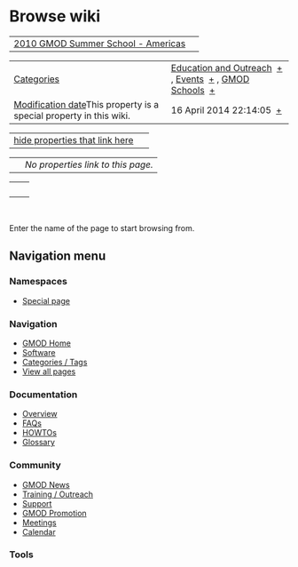 



<span id="top"></span>




# <span dir="auto">Browse wiki</span>






|  |  |
|----|----|
| [2010 GMOD Summer School - Americas](/wiki/2010_GMOD_Summer_School_-_Americas "2010 GMOD Summer School - Americas") |  |

|  |  |
|----|----|
| [Categories](/wiki/Special%253ACategories "Special%253ACategories") | <span class="smwb-value">[Education and Outreach](/wiki/Category%253AEducation_and_Outreach "Category%253AEducation and Outreach")  <span class="smwsearch">[+](/wiki/Special%253ASearchByProperty/Education-20and-20Outreach "Special%253ASearchByProperty/Education-20and-20Outreach")</span></span> , <span class="smwb-value">[Events](/wiki/Category%253AEvents "Category%253AEvents")  <span class="smwsearch">[+](/wiki/Special%253ASearchByProperty/Events "Special%253ASearchByProperty/Events")</span></span> , <span class="smwb-value">[GMOD Schools](/wiki/Category%253AGMOD_Schools "Category%253AGMOD Schools")  <span class="smwsearch">[+](/wiki/Special%253ASearchByProperty/GMOD-20Schools "Special%253ASearchByProperty/GMOD-20Schools")</span></span> |
| <span class="smw-highlighter" data-type="1" state="inline" data-title="Property"><span class="smwbuiltin">[Modification date](/wiki/Property:Modification_date "Property:Modification date")</span><span class="smwttcontent">This property is a special property in this wiki.</span></span> | <span class="smwb-value">16 April 2014 22:14:05  <span class="smwsearch">[+](/wiki/Special%253ASearchByProperty/Modification-20date/16-20April-202014-2022:14:05 "Special%253ASearchByProperty/Modification-20date/16-20April-202014-2022:14:05")</span></span> |

<span id="smw_browse_incoming"></span>

|  |  |
|----|----|
| [hide properties that link here](/mediawiki/index.php?title=Special:Browse&offset=0&dir=out&article=2010+GMOD+Summer+School+-+Americas)  |  |

|     |                                    |
|-----|------------------------------------|
|     | *No properties link to this page.* |

|     |     |
|-----|-----|
|     |     |

 

Enter the name of the page to start browsing from.  








## Navigation menu



### Namespaces

- <span id="ca-nstab-special">[Special
  page](/wiki/Special%253ABrowse/2010_GMOD_Summer_School_-2D_Americas "This is a special page, you cannot edit the page itself")</span>






### Navigation



- <span id="n-GMOD-Home">[GMOD Home](/wiki/Main_Page)</span>
- <span id="n-Software">[Software](/wiki/GMOD_Components)</span>
- <span id="n-Categories-.2F-Tags">[Categories /
  Tags](/wiki/Categories)</span>
- <span id="n-View-all-pages">[View all
  pages](/wiki/Special:AllPages)</span>




### Documentation



- <span id="n-Overview">[Overview](/wiki/Overview)</span>
- <span id="n-FAQs">[FAQs](/wiki/Category%253AFAQ)</span>
- <span id="n-HOWTOs">[HOWTOs](/wiki/Category%253AHOWTO)</span>
- <span id="n-Glossary">[Glossary](/wiki/Glossary)</span>




### Community



- <span id="n-GMOD-News">[GMOD News](/wiki/GMOD_News)</span>
- <span id="n-Training-.2F-Outreach">[Training /
  Outreach](/wiki/Training_and_Outreach)</span>
- <span id="n-Support">[Support](/wiki/Support)</span>
- <span id="n-GMOD-Promotion">[GMOD
  Promotion](/wiki/GMOD_Promotion)</span>
- <span id="n-Meetings">[Meetings](/wiki/Meetings)</span>
- <span id="n-Calendar">[Calendar](/wiki/Calendar)</span>




### Tools












<!-- -->




